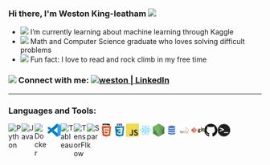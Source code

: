 ### Hi there, I'm Weston King-leatham <img src="https://media.giphy.com/media/hvRJCLFzcasrR4ia7z/giphy.gif" width="25px">

- <img src="https://media.giphy.com/media/fYSnHlufseco8Fh93Z/giphy.gif" width="30"> I’m currently learning about machine learning through Kaggle
- <img src="https://media.giphy.com/media/WUlplcMpOCEmTGBtBW/giphy.gif" width="30"> Math and Computer Science graduate who loves solving difficult problems
- <img src="https://media.giphy.com/media/VgCDAzcKvsR6OM0uWg/giphy.gif" width="30"> Fun fact: I love to read and rock climb in my free time

### [<img src="https://media.giphy.com/media/LnQjpWaON8nhr21vNW/giphy.gif" width="40">][linkedin] Connect with me:  [<img alt="weston | LinkedIn" width="30px" src="https://cdn.jsdelivr.net/npm/simple-icons@v3/icons/linkedin.svg" />][linkedin]

-----

### Languages and Tools:

[<img align="left" alt="Python" width="26px" 
src="https://images-na.ssl-images-amazon.com/images/I/418CTRMn5SL._SR600%2C315_PIWhiteStrip%2CBottomLeft%2C0%2C35_SCLZZZZZZZ_FMpng_BG255%2C255%2C255.jpg" />][github]
[<img align="left" alt="Java" width="26px" 
src="https://upload.wikimedia.org/wikipedia/en/thumb/3/30/Java_programming_language_logo.svg/1200px-Java_programming_language_logo.svg.png" />][github]
[<img align="left" alt="Docker" width="26px" 
src="https://d1q6f0aelx0por.cloudfront.net/product-logos/03954517-6dba-47af-86a1-ccb1d8a1da33-docker-logo.png" />][github]
[<img align="left" alt="Visual Studio Code" width="26px" src="https://raw.githubusercontent.com/github/explore/80688e429a7d4ef2fca1e82350fe8e3517d3494d/topics/visual-studio-code/visual-studio-code.png" />][github]
[<img align="left" alt="Tableau" width="26px" src="https://analyticstraininghub.com/wp-content/uploads/2020/10/icon-tableau.png" />][github]
[<img align="left" alt="TensorFlow" width="26px" src="https://www.tensorflow.org/images/tf_logo_social.png" />][github]
[<img align="left" alt="Spark" width="26px" src="https://upload.wikimedia.org/wikipedia/commons/thumb/f/f3/Apache_Spark_logo.svg/1200px-Apache_Spark_logo.svg.png" />][github]
[<img align="left" alt="HTML5" width="26px" src="https://raw.githubusercontent.com/github/explore/80688e429a7d4ef2fca1e82350fe8e3517d3494d/topics/html/html.png" />][github]
[<img align="left" alt="CSS3" width="26px" src="https://raw.githubusercontent.com/github/explore/80688e429a7d4ef2fca1e82350fe8e3517d3494d/topics/css/css.png" />][github]
[<img align="left" alt="JavaScript" width="26px" src="https://raw.githubusercontent.com/github/explore/80688e429a7d4ef2fca1e82350fe8e3517d3494d/topics/javascript/javascript.png" />][github]
[<img align="left" alt="React" width="26px" src="https://raw.githubusercontent.com/github/explore/80688e429a7d4ef2fca1e82350fe8e3517d3494d/topics/react/react.png" />][github]
[<img align="left" alt="Node.js" width="26px" src="https://raw.githubusercontent.com/github/explore/80688e429a7d4ef2fca1e82350fe8e3517d3494d/topics/nodejs/nodejs.png" />][github]
[<img align="left" alt="SQL" width="26px" src="https://raw.githubusercontent.com/github/explore/80688e429a7d4ef2fca1e82350fe8e3517d3494d/topics/sql/sql.png" />][github]
[<img align="left" alt="MySQL" width="26px" src="https://raw.githubusercontent.com/github/explore/80688e429a7d4ef2fca1e82350fe8e3517d3494d/topics/mysql/mysql.png" />][github]
[<img align="left" alt="Git" width="26px" src="https://raw.githubusercontent.com/github/explore/80688e429a7d4ef2fca1e82350fe8e3517d3494d/topics/git/git.png" />][github]
[<img align="left" alt="GitHub" width="26px" src="https://raw.githubusercontent.com/github/explore/78df643247d429f6cc873026c0622819ad797942/topics/github/github.png" />][github]
[<img align="left" alt="Terminal" width="26px" src="https://raw.githubusercontent.com/github/explore/80688e429a7d4ef2fca1e82350fe8e3517d3494d/topics/terminal/terminal.png" />][github]

[linkedin]: https://www.linkedin.com/in/weston-king-leatham/
[github]: https://github.com/WestonKing-Leatham
